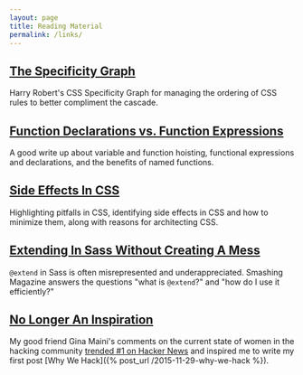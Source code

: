 ```yaml
---
layout: page
title: Reading Material
permalink: /links/
---
```


[The Specificity Graph](http://csswizardry.com/2014/10/the-specificity-graph/)
---
Harry Robert's CSS Specificity Graph for managing the ordering of CSS rules to better compliment the cascade.

[Function Declarations vs. Function Expressions](https://javascriptweblog.wordpress.com/2010/07/06/function-declarations-vs-function-expressions/)
---
A good write up about variable and function hoisting, functional expressions and declarations, and the benefits of named functions.

[Side Effects In CSS](http://philipwalton.com/articles/side-effects-in-css/)
---
Highlighting pitfalls in CSS, identifying side effects in CSS and how to minimize them, along with reasons for architecting CSS.

[Extending In Sass Without Creating A Mess](http://www.smashingmagazine.com/2015/05/extending-in-sass-without-mess/)
---
`@extend` in Sass is often misrepresented and underappreciated. Smashing Magazine answers the questions "what is `@extend`?" and "how do I use it efficiently?"

[No Longer An Inspiration](http://www.gina.codes/2015/04/13/no-longer-an-inspiration)
---
My good friend Gina Maini's comments on the current state of women in the hacking community [trended \#1 on Hacker News](https://news.ycombinator.com/item?id=9381524) and inspired me to write my first post [Why We Hack]({% post_url /2015-11-29-why-we-hack %}).
